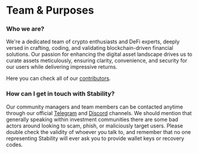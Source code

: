 # Team & Purposes

### Who we are? <a href="#how-is-beefy-organized" id="how-is-beefy-organized"></a>

We're a dedicated team of crypto enthusiasts and DeFi experts, deeply versed in crafting, coding, and validating blockchain-driven financial solutions. Our passion for enhancing the digital asset landscape drives us to curate assets meticulously, ensuring clarity, convenience, and security for our users while delivering impressive returns.

Here you can check all of our [contributors](https://github.com/orgs/stabilitydao/people).

### How can I get in touch with Stability? <a href="#how-can-i-get-in-touch-with-beefy" id="how-can-i-get-in-touch-with-beefy"></a>

Our community managers and team members can be contacted anytime through our official [Telegram](https://t.me/stabilitydao) and [Discord](https://discord.gg/2G3qhCPzP8) channels. We should mention that generally speaking within investment communities there are some bad actors around looking to scam, phish, or maliciously target users. Please double check the validity of whoever you talk to, and remember that no one representing Stability will ever ask you to provide wallet keys or recovery codes.
